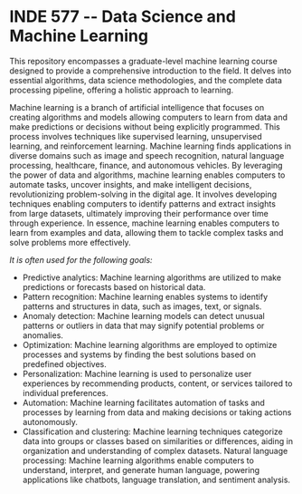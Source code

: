 # INDE 577 -- Data Science and Machine Learning
This repository encompasses a graduate-level machine learning course designed to provide a comprehensive introduction to the field. It delves into essential algorithms, data science methodologies, and the complete data processing pipeline, offering a holistic approach to learning.

Machine learning is a branch of artificial intelligence that focuses on creating algorithms and models allowing computers to learn from data and make predictions or decisions without being explicitly programmed. This process involves techniques like supervised learning, unsupervised learning, and reinforcement learning. Machine learning finds applications in diverse domains such as image and speech recognition, natural language processing, healthcare, finance, and autonomous vehicles. By leveraging the power of data and algorithms, machine learning enables computers to automate tasks, uncover insights, and make intelligent decisions, revolutionizing problem-solving in the digital age. It involves developing techniques enabling computers to identify patterns and extract insights from large datasets, ultimately improving their performance over time through experience. In essence, machine learning enables computers to learn from examples and data, allowing them to tackle complex tasks and solve problems more effectively.

*It is often used for the following goals:*
- Predictive analytics: Machine learning algorithms are utilized to make predictions or forecasts based on historical data.
- Pattern recognition: Machine learning enables systems to identify patterns and structures in data, such as images, text, or signals.
- Anomaly detection: Machine learning models can detect unusual patterns or outliers in data that may signify potential problems or anomalies.
- Optimization: Machine learning algorithms are employed to optimize processes and systems by finding the best solutions based on predefined objectives.
- Personalization: Machine learning is used to personalize user experiences by recommending products, content, or services tailored to individual preferences.
- Automation: Machine learning facilitates automation of tasks and processes by learning from data and making decisions or taking actions autonomously.
- Classification and clustering: Machine learning techniques categorize data into groups or classes based on similarities or differences, aiding in organization and understanding of complex datasets.
Natural language processing: Machine learning algorithms enable computers to understand, interpret, and generate human language, powering applications like chatbots, language translation, and sentiment analysis.

